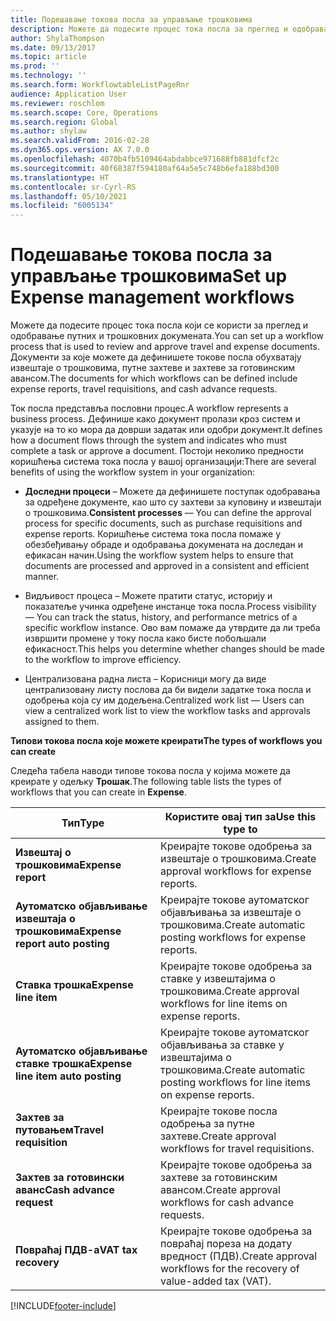 ```yaml
---
title: Подешавање токова посла за управљање трошковима
description: Можете да подесите процес тока посла за преглед и одобравање путних и трошковних докумената.
author: ShylaThompson
ms.date: 09/13/2017
ms.topic: article
ms.prod: ''
ms.technology: ''
ms.search.form: WorkflowtableListPageRnr
audience: Application User
ms.reviewer: roschlom
ms.search.scope: Core, Operations
ms.search.region: Global
ms.author: shylaw
ms.search.validFrom: 2016-02-28
ms.dyn365.ops.version: AX 7.0.0
ms.openlocfilehash: 4070b4fb5109464abdabbce971688fb881dfcf2c
ms.sourcegitcommit: 40f68387f594180af64a5e5c748b6efa188bd300
ms.translationtype: HT
ms.contentlocale: sr-Cyrl-RS
ms.lasthandoff: 05/10/2021
ms.locfileid: "6005134"
---
```

# <a name="set-up-expense-management-workflows"></a><span data-ttu-id="acac4-103">Подешавање токова посла за управљање трошковима</span><span class="sxs-lookup"><span data-stu-id="acac4-103">Set up Expense management workflows</span></span>

<span data-ttu-id="acac4-104">Можете да подесите процес тока посла који се користи за преглед и одобравање путних и трошковних докумената.</span><span class="sxs-lookup"><span data-stu-id="acac4-104">You can set up a workflow process that is used to review and approve travel and expense documents.</span></span> <span data-ttu-id="acac4-105">Документи за које можете да дефинишете токове посла обухватају извештаје о трошковима, путне захтеве и захтеве за готовинским авансом.</span><span class="sxs-lookup"><span data-stu-id="acac4-105">The documents for which workflows can be defined include expense reports, travel requisitions, and cash advance requests.</span></span>

<span data-ttu-id="acac4-106">Ток посла представља пословни процес.</span><span class="sxs-lookup"><span data-stu-id="acac4-106">A workflow represents a business process.</span></span> <span data-ttu-id="acac4-107">Дефинише како документ пролази кроз систем и указује на то ко мора да доврши задатак или одобри документ.</span><span class="sxs-lookup"><span data-stu-id="acac4-107">It defines how a document flows through the system and indicates who must complete a task or approve a document.</span></span> <span data-ttu-id="acac4-108">Постоји неколико предности коришћења система тока посла у вашој организацији:</span><span class="sxs-lookup"><span data-stu-id="acac4-108">There are several benefits of using the workflow system in your organization:</span></span>

-   <span data-ttu-id="acac4-109">**Доследни процеси** – Можете да дефинишете поступак одобравања за одређене документе, као што су захтеви за куповину и извештаји о трошковима.</span><span class="sxs-lookup"><span data-stu-id="acac4-109">**Consistent processes** — You can define the approval process for specific documents, such as purchase requisitions and expense reports.</span></span> <span data-ttu-id="acac4-110">Коришћење система тока посла помаже у обезбеђивању обраде и одобравања докумената на доследан и ефикасан начин.</span><span class="sxs-lookup"><span data-stu-id="acac4-110">Using the workflow system helps to ensure that documents are processed and approved in a consistent and efficient manner.</span></span>

-   <span data-ttu-id="acac4-111">Видљивост процеса – Можете пратити статус, историју и показатеље учинка одређене инстанце тока посла.</span><span class="sxs-lookup"><span data-stu-id="acac4-111">Process visibility — You can track the status, history, and performance metrics of a specific workflow instance.</span></span> <span data-ttu-id="acac4-112">Ово вам помаже да утврдите да ли треба извршити промене у току посла како бисте побољшали ефикасност.</span><span class="sxs-lookup"><span data-stu-id="acac4-112">This helps you determine whether changes should be made to the workflow to improve efficiency.</span></span>

-   <span data-ttu-id="acac4-113">Централизована радна листа – Корисници могу да виде централизовану листу послова да би видели задатке тока посла и одобрења која су им додељена.</span><span class="sxs-lookup"><span data-stu-id="acac4-113">Centralized work list — Users can view a centralized work list to view the workflow tasks and approvals assigned to them.</span></span> 

<span data-ttu-id="acac4-114">**Типови токова посла које можете креирати**</span><span class="sxs-lookup"><span data-stu-id="acac4-114">**The types of workflows you can create**</span></span>

<span data-ttu-id="acac4-115">Следећа табела наводи типове токова посла у којима можете да креирате у одељку **Трошак**.</span><span class="sxs-lookup"><span data-stu-id="acac4-115">The following table lists the types of workflows that you can create in **Expense**.</span></span>


|              <span data-ttu-id="acac4-116"><strong>Тип</strong></span><span class="sxs-lookup"><span data-stu-id="acac4-116"><strong>Type</strong></span></span>              |                   <span data-ttu-id="acac4-117"><strong>Користите овај тип за</strong></span><span class="sxs-lookup"><span data-stu-id="acac4-117"><strong>Use this type to</strong></span></span>                   |
|-------------------------------------------------|-----------------------------------------------------------------------|
|         <span data-ttu-id="acac4-118"><strong>Извештај о трошковима</strong></span><span class="sxs-lookup"><span data-stu-id="acac4-118"><strong>Expense report</strong></span></span>         |            <span data-ttu-id="acac4-119">Креирајте токове одобрења за извештаје о трошковима.</span><span class="sxs-lookup"><span data-stu-id="acac4-119">Create approval workflows for expense reports.</span></span>             |
|  <span data-ttu-id="acac4-120"><strong>Аутоматско објављивање извештаја о трошковима</strong></span><span class="sxs-lookup"><span data-stu-id="acac4-120"><strong>Expense report auto posting</strong></span></span>   |        <span data-ttu-id="acac4-121">Креирајте токове аутоматског објављивања за извештаје о трошковима.</span><span class="sxs-lookup"><span data-stu-id="acac4-121">Create automatic posting workflows for expense reports.</span></span>        |
|       <span data-ttu-id="acac4-122"><strong>Ставка трошка</strong></span><span class="sxs-lookup"><span data-stu-id="acac4-122"><strong>Expense line item</strong></span></span>        |     <span data-ttu-id="acac4-123">Креирајте токове одобрења за ставке у извештајима о трошковима.</span><span class="sxs-lookup"><span data-stu-id="acac4-123">Create approval workflows for line items on expense reports.</span></span>      |
| <span data-ttu-id="acac4-124"><strong>Аутоматско објављивање ставке трошка</strong></span><span class="sxs-lookup"><span data-stu-id="acac4-124"><strong>Expense line item auto posting</strong></span></span> | <span data-ttu-id="acac4-125">Креирајте токове аутоматског објављивања за ставке у извештајима о трошковима.</span><span class="sxs-lookup"><span data-stu-id="acac4-125">Create automatic posting workflows for line items on expense reports.</span></span> |
|       <span data-ttu-id="acac4-126"><strong>Захтев за путовањем</strong></span><span class="sxs-lookup"><span data-stu-id="acac4-126"><strong>Travel requisition</strong></span></span>       |          <span data-ttu-id="acac4-127">Креирајте токове посла одобрења за путне захтеве.</span><span class="sxs-lookup"><span data-stu-id="acac4-127">Create approval workflows for travel requisitions.</span></span>           |
|      <span data-ttu-id="acac4-128"><strong>Захтев за готовински аванс</strong></span><span class="sxs-lookup"><span data-stu-id="acac4-128"><strong>Cash advance request</strong></span></span>      |         <span data-ttu-id="acac4-129">Креирајте токове одобрења за захтеве за готовинским авансом.</span><span class="sxs-lookup"><span data-stu-id="acac4-129">Create approval workflows for cash advance requests.</span></span>          |
|        <span data-ttu-id="acac4-130"><strong>Повраћај ПДВ-а</strong></span><span class="sxs-lookup"><span data-stu-id="acac4-130"><strong>VAT tax recovery</strong></span></span>        | <span data-ttu-id="acac4-131">Креирајте токове одобрења за повраћај пореза на додату вредност (ПДВ).</span><span class="sxs-lookup"><span data-stu-id="acac4-131">Create approval workflows for the recovery of value-added tax (VAT).</span></span>  |



[!INCLUDE[footer-include](../includes/footer-banner.md)]